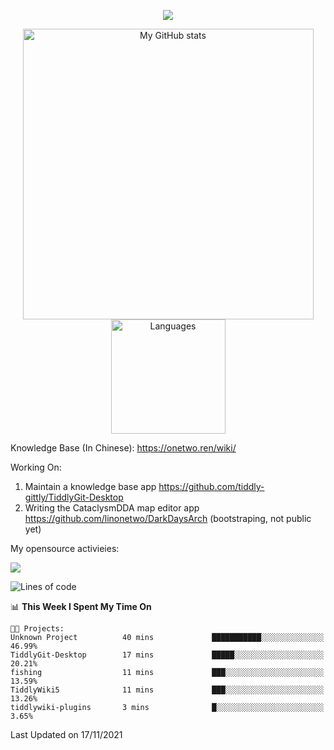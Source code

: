 <a href="https://github.com/linonetwo">
    <p align="center">
        <img src="https://github-profile-trophy.vercel.app/?username=linonetwo&column=7&theme=onedark"/>
    </p>
</a>
<a align="center" href="https://github.com/linonetwo">
  <p align="center">
    <img src="https://github-readme-stats.vercel.app/api?username=linonetwo&show_icons=true&count_private=true" alt="My GitHub stats" width="465"/>
    <img src="https://github-readme-stats.vercel.app/api/top-langs/?username=linonetwo&layout=compact&langs_count=10" alt="Languages" height="183">
  </p>
</a>

Knowledge Base (In Chinese): https://onetwo.ren/wiki/

Working On: 

1. Maintain a knowledge base app https://github.com/tiddly-gittly/TiddlyGit-Desktop
1. Writing the CataclysmDDA map editor app https://github.com/linonetwo/DarkDaysArch (bootstraping, not public yet)

My opensource activieies:

![](https://visitor-badge.glitch.me/badge?page_id=linonetwo.linonetwo)

<!--START_SECTION:waka-->
![Lines of code](https://img.shields.io/badge/From%20Hello%20World%20I%27ve%20Written-2.5%20million%20lines%20of%20code-blue)

📊 **This Week I Spent My Time On** 

```text
🐱‍💻 Projects: 
Unknown Project          40 mins             ███████████░░░░░░░░░░░░░░   46.99% 
TiddlyGit-Desktop        17 mins             █████░░░░░░░░░░░░░░░░░░░░   20.21% 
fishing                  11 mins             ███░░░░░░░░░░░░░░░░░░░░░░   13.59% 
TiddlyWiki5              11 mins             ███░░░░░░░░░░░░░░░░░░░░░░   13.26% 
tiddlywiki-plugins       3 mins              █░░░░░░░░░░░░░░░░░░░░░░░░   3.65%

```


 Last Updated on 17/11/2021
<!--END_SECTION:waka-->
